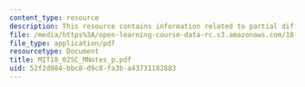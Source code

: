 ```yaml
---
content_type: resource
description: This resource contains information related to partial differential equations.
file: /media/https%3A/open-learning-course-data-rc.s3.amazonaws.com/18-02sc-multivariable-calculus-fall-2010/52f2d984bbc8d9c8fa3ba43731182883_MIT18_02SC_MNotes_p.pdf
file_type: application/pdf
resourcetype: Document
title: MIT18_02SC_MNotes_p.pdf
uid: 52f2d984-bbc8-d9c8-fa3b-a43731182883
---
```

